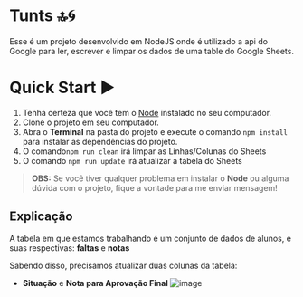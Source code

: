 # Tunts 🔝🌀
Esse é um projeto desenvolvido em NodeJS onde é utilizado a api do Google para ler, escrever e limpar os dados de uma table do Google Sheets.

# Quick Start ▶️

1. Tenha certeza que você tem o [Node](https://nodejs.org/en/) instalado no seu computador.
2. Clone o projeto em seu computador.
3. Abra o **Terminal**  na pasta do projeto e execute o comando `npm install ` para instalar as dependências do projeto.
4. O comando`npm run clean` irá limpar as Linhas/Colunas do Sheets
5. O comando `npm run update` irá atualizar a tabela do Sheets

> **OBS:** Se você tiver qualquer problema em instalar o **Node** ou alguma dúvida com o projeto, fique a vontade para me enviar mensagem!


## Explicação 
A tabela em que estamos trabalhando é um conjunto de dados de alunos, e suas respectivas: **faltas** e **notas**

Sabendo disso, precisamos atualizar duas colunas da tabela: 
* **Situação** e  **Nota para Aprovação Final** 
![image](https://user-images.githubusercontent.com/65139661/116183467-4c768980-a6f4-11eb-9339-47498eace6c2.png)




